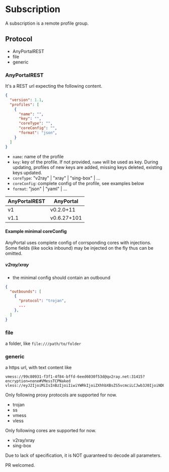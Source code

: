 # Subscription

A subscription is a remote profile group.

## Protocol

- AnyPortalREST
- file
- generic

### AnyPortalREST

It's a REST url expecting the following content.

```json
{
  "version": 1.1,
  "profiles": [
    {
      "name": "",
      "key": "",
      "coreType": "",
      "coreConfig": "",
      "format": "json",
    }
  ]
}
```

- `name`: name of the profile
- `key`: key of the profile. If not provided, `name` will be used as key. During updating, profiles of new keys are added, missing keys deleted, existing keys updated.
- `coreType`: "v2ray" | "xray" | "sing-box" | ...
- `coreConfig`: complete config of the profile, see examples below
- `format`: "json" | "yaml" | ...

| AnyPortalREST | AnyPortal   |
| ------------- | ----------- |
| v1            | v0.2.0+11   |
| v1.1          | v0.6.27+101 |

#### Example minimal coreConfig

AnyPortal uses complete config of corrsponding cores with injections. Some fields (like socks inbound) may be injected on the fly thus can be omitted.

##### v2ray/xray

- the minimal config should contain an outbound

```json
{
  "outbounds": [
    {
      "protocol": "trojan",
      ...
    },
  ]
}
```

### file

a folder, like `file:///path/to/folder`

### generic

a https url, with text content like

```plain
vmess://99c80931-f3f1-4f84-bffd-6eed6030f53d@qv2ray.net:31415?encryption=none#VMessTCPNaked
vless://eyJ2IjoiMiIsInBzIjoiIiwiYWRkIjoiZXhhbXBsZS5vcmciLCJwb3J0IjoiNDQzIiwidHlwZSI6Im5vbmUiLCJpZCI6Ijc2YmRhZjJmLTdkZWMtNGJlOS1iYzZjLWM2ZThlMmE5ZWJiNSIsImFpZCI6IjAiLCJuZXQiOiJ3cyIsInBhdGgiOiIvIiwiaG9zdCI6ImV4YW1wbGUub3JnIiwidGxzIjoiIn0=
```

Only following proxy protocols are supported for now.

- trojan
- ss
- vmess
- vless

Only following cores are supported for now.

- v2ray/xray
- sing-box

Due to lack of specification, it is NOT guaranteed to decode all parameters.

PR welcomed.
